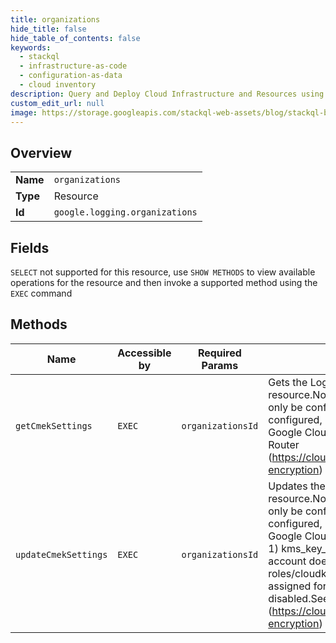 ```yaml
---
title: organizations
hide_title: false
hide_table_of_contents: false
keywords:
  - stackql
  - infrastructure-as-code
  - configuration-as-data
  - cloud inventory
description: Query and Deploy Cloud Infrastructure and Resources using SQL
custom_edit_url: null
image: https://storage.googleapis.com/stackql-web-assets/blog/stackql-blog-post-featured-image.png
---
```

  
    

## Overview
<table><tbody>
<tr><td><b>Name</b></td><td><code>organizations</code></td></tr>
<tr><td><b>Type</b></td><td>Resource</td></tr>
<tr><td><b>Id</b></td><td><code>google.logging.organizations</code></td></tr>
</tbody></table>

## Fields
`SELECT` not supported for this resource, use `SHOW METHODS` to view available operations for the resource and then invoke a supported method using the `EXEC` command  
## Methods
| Name | Accessible by | Required Params | Description |
| ---- | ------------- | --------------- | ----------- |
| `getCmekSettings` | `EXEC` | `organizationsId` | Gets the Logs Router CMEK settings for the given resource.Note: CMEK for the Logs Router can currently only be configured for Google Cloud organizations. Once configured, it applies to all projects and folders in the Google Cloud organization.See Enabling CMEK for Logs Router (https://cloud.google.com/logging/docs/routing/managed-encryption) for more information. |
| `updateCmekSettings` | `EXEC` | `organizationsId` | Updates the Logs Router CMEK settings for the given resource.Note: CMEK for the Logs Router can currently only be configured for Google Cloud organizations. Once configured, it applies to all projects and folders in the Google Cloud organization.UpdateCmekSettings will fail if 1) kms_key_name is invalid, or 2) the associated service account does not have the required roles/cloudkms.cryptoKeyEncrypterDecrypter role assigned for the key, or 3) access to the key is disabled.See Enabling CMEK for Logs Router (https://cloud.google.com/logging/docs/routing/managed-encryption) for more information. |
